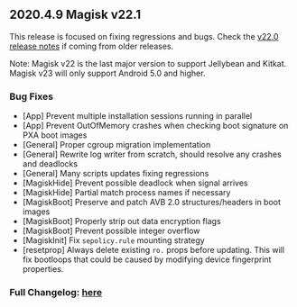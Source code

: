 ## 2020.4.9 Magisk v22.1

This release is focused on fixing regressions and bugs. Check the [v22.0 release notes](https://topjohnwu.github.io/Magisk/releases/22000.html) if coming from older releases.

Note: Magisk v22 is the last major version to support Jellybean and Kitkat. Magisk v23 will only support Android 5.0 and higher.

### Bug Fixes

- [App] Prevent multiple installation sessions running in parallel
- [App] Prevent OutOfMemory crashes when checking boot signature on PXA boot images
- [General] Proper cgroup migration implementation
- [General] Rewrite log writer from scratch, should resolve any crashes and deadlocks
- [General] Many scripts updates fixing regressions
- [MagiskHide] Prevent possible deadlock when signal arrives
- [MagiskHide] Partial match process names if necessary
- [MagiskBoot] Preserve and patch AVB 2.0 structures/headers in boot images
- [MagiskBoot] Properly strip out data encryption flags
- [MagiskBoot] Prevent possible integer overflow
- [MagiskInit] Fix `sepolicy.rule` mounting strategy
- [resetprop] Always delete existing `ro.` props before updating. This will fix bootloops that could be caused by modifying device fingerprint properties.

### Full Changelog: [here](https://topjohnwu.github.io/Magisk/changes.html)
